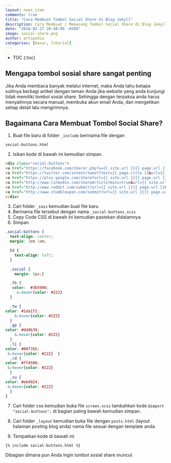 ```yaml
---
layout: news_item
comments: true
title: "Cara Membuat Tombol Social Share di Blog Jekyll"
description: Cara Membuat / Memasang Tombol Social Share di Blog Jekyll dengan mudah tanpa javascript bagi pemula.
date: "2018-02-27 20:48:09 -0500"
image: sosial-share.png
author: artipedia
categories: [Dasar, Tutorial]
---
```

* TOC
{:toc}
## Mengapa tombol sosial share sangat penting

Jika Anda membaca banyak melalui internet, maka Anda tahu betapa sulitnya berbagi artikel dengan teman Anda jika website yang anda kunjungi tidak memiliki tombol sosial share. Sehingga dengan terpaksa anda harus menyalinnya secara manual, membuka akun email Anda, dan mengetikan setiap detail lalu mengirimnya.

## Bagaimana Cara Membuat Tombol Social Share?

1. Buat file baru di folder `_include` berinama file dengan

```
social-buttons.html

```

2. Isikan kode di bawah ini kemudian simpan.

```html
<div class="social-buttons">
<a href="https://facebook.com/sharer.php?u={{ site.url }}{{ page.url }}" rel="nofollow" target="_blank" title="Share on Facebook" class="z-2 z-h social fb" onclick="window.open(this.href, 'mywin', 'left=20,top=20,width=500,height=500,toolbar=1,resizable=0'); return false;"><i class="fa fa-facebook-square fa-2x" aria-hidden="true"></i></a>
<a href="https://twitter.com/intent/tweet?text={{ page.title }}&url={{ site.url }}{{ page.url }}&via=bootyocean18" rel="nofollow" target="_blank" title="Share on Twitter" class="z-2 z-h social tw" onclick="window.open(this.href, 'mywin','left=20,top=20,width=500,height=500,toolbar=1,resizable=0'); return false;"><i class="fa fa-twitter-square fa-2x" aria-hidden="true"></i></a>
<a href="https://plus.google.com/share?url={{ site.url }}{{ page.url }}" rel="nofollow" target="_blank" title="Share on Google+" class="z-2 z-h social gp" onclick="window.open(this.href, 'mywin','left=20,top=20,width=500,height=500,toolbar=1,resizable=0'); return false;"><i class="fa fa-google-plus-square fa-2x" aria-hidden="true"></i></a>
<a href="http://www.linkedin.com/shareArticle?mini=true&url={{ site.url }}{{ page.url }}&title={{ page.title }}&summary={{ page.summary }}&source={{ site.url }}" rel="nofollow" target="_blank" title="Share On LinkedIn" class="z-2 z-h social li" onclick="window.open(this.href, 'mywin','left=20,top=20,width=500,height=500,toolbar=1,resizable=0'); return false;"><i class="fa fa-linkedin-square fa-2x" aria-hidden="true"></i></a>
<a href="http://www.reddit.com/submit?url={{ site.url }}{{ page.url }}&title={{ page.title }}" rel="nofollow" target="_blank" title="Share On Reddit" class="z-2 z-h social rd" onclick="window.open(this.href, 'mywin','left=20,top=20,width=500,height=500,toolbar=1,resizable=0'); return false;"><i class="fa fa-reddit-square fa-2x" aria-hidden="true"></i></a>
<a href="http://www.stumbleupon.com/submit?url={{ site.url }}{{ page.url }}&title={{ page.title }}" rel="nofollow" target="_blank" title="Stumble This Page" class="z-2 z-h social su" onclick="window.open(this.href, 'mywin','left=20,top=20,width=500,height=500,toolbar=1,resizable=0'); return false;"><i class="fa fa-stumbleupon-circle fa-2x" aria-hidden="true"></i></a>
</div>

```


3. Cari folder `_sass` kemudian buat file baru
4. Berinama file tersebut dengan  nama `_social-buttons.scss`
5. Copy Code CSS di bawah ini kemudian pastekan didalamnya
6. Simpan


```css
.social-buttons {
  text-align: center;
  margin: 2em 1em;

  h3 {
    text-align: left;
  }

  .social {
    margin: 5px;}

  .fb {
   color:  #3b5998;
     &:hover{color: #222}
  }

  .tw {
color: #1da1f2;
    &:hover{color: #222}
  }
  .gp {
color: #dd4b39;
    &:hover{color: #222}
  }
  .li {
color: #0077b5;
 &:hover{color: #222}  }
  .rd {
color: #ff4500;
 &:hover{color: #222}
  }
  .su {
color: #eb4924;
 &:hover{color: #222}
  }
}

```


7. Cari folder css kemudian buka file <code>screen.scss</code>  tambahkan kode  <code>@import "social-buttons";</code> di bagian paling bawah kemudian simpan.

8. Cari folder <code>_layout</code> kemudian buka file dengan <code>posts.html</code> (layout halaman posting blog anda) nama file sesuai dengan template anda.

9. Tempatkan kode di bawah ini 

```
{% include social-buttons.html %}

```


Dibagian dimana pun Anda ingin tombol sosial share muncul.

